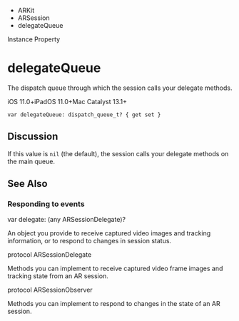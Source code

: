 

- ARKit
- ARSession
-  delegateQueue 

Instance Property

# delegateQueue

The dispatch queue through which the session calls your delegate methods.

iOS 11.0+iPadOS 11.0+Mac Catalyst 13.1+

``` source
var delegateQueue: dispatch_queue_t? { get set }
```

## Discussion

If this value is `nil` (the default), the session calls your delegate methods on the main queue.

## See Also

### Responding to events

var delegate: (any ARSessionDelegate)?

An object you provide to receive captured video images and tracking information, or to respond to changes in session status.

protocol ARSessionDelegate

Methods you can implement to receive captured video frame images and tracking state from an AR session.

protocol ARSessionObserver

Methods you can implement to respond to changes in the state of an AR session.

